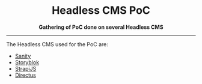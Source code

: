 <div align="center">
  <h1>Headless CMS PoC</h1>
  <strong>Gathering of PoC done on several Headless CMS</strong>
</div>

<hr>

The Headless CMS used for the PoC are:

- [Sanity](https://www.sanity.io/)
- [Storyblok](https://www.storyblok.com/)
- [StrapiJS](https://strapi.io/)
- [Directus](https://directus.io/)
